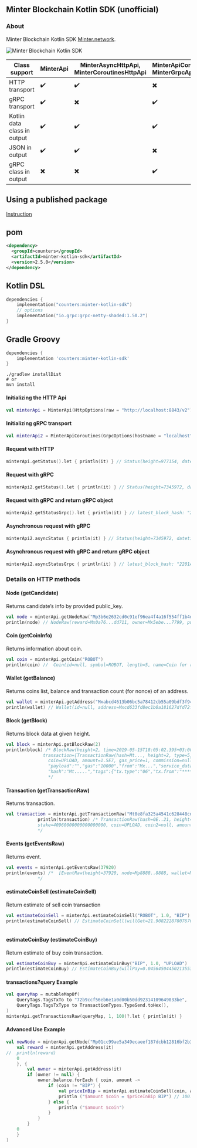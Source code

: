 ## Minter Blockchain Kotlin SDK (unofficial)

### About
Minter Blockchain Kotlin SDK [Minter.network](https://minter.network).

![Minter Blockchain Kotlin SDK](static/minter-kotlin-sdk-header.png "Minter Blockchain Kotlin SDK")


| Class support    | MinterApi  | MinterAsyncHttpApi, MinterCoroutinesHttpApi | MinterApiCoroutines, MinterGrpcApi  |
| ------- | :----- | ----- | :----- |
| HTTP transport      | :heavy_check_mark: | :heavy_check_mark:  | :heavy_multiplication_x: |
| gRPC transport      | :heavy_check_mark: | :heavy_multiplication_x: | :heavy_check_mark: |
| Kotlin data class in output | :heavy_check_mark: | :heavy_check_mark: | :heavy_check_mark: |
| JSON in output | :heavy_check_mark: | :heavy_check_mark: | :heavy_multiplication_x: |
| gRPC class in output         | :heavy_multiplication_x: | :heavy_multiplication_x: | :heavy_check_mark: |

## Using a published package
[Instruction](https://docs.github.com/ru/packages/working-with-a-github-packages-registry/working-with-the-gradle-registry#using-a-published-package)

## pom

```xml
<dependency>
  <groupId>counters</groupId>
  <artifactId>minter-kotlin-sdk</artifactId>
  <version>2.5.0</version>
</dependency> 
```

## Kotlin DSL

```kotlin
dependencies {
    implementation("counters:minter-kotlin-sdk")
    // options
    implementation("io.grpc:grpc-netty-shaded:1.50.2")
}
```

## Gradle Groovy

```groovy
dependencies {
    implementation 'counters:minter-kotlin-sdk'
}
```

```shell
./gradlew installDist
# or
mvn install
```

#### Initializing the HTTP Api
```kotlin
val minterApi = MinterApi(HttpOptions(raw = "http://localhost:8843/v2"))
```
#### Initializing gRPC transport
```kotlin
val minterApi2 = MinterApiCoroutines(GrpcOptions(hostname = "localhost", deadline = 1000))
```

#### Request with HTTP
```kotlin
minterApi.getStatus().let { println(it) } // Status(height=977154, datetime=2019-07-11T21:26:22.119+03:00, network=minter-mainnet-1)
```

#### Request with gRPC
```kotlin
minterApi2.getStatus().let { println(it) } // Status(height=7345972, datetime=2021-11-13T16:15:49.410+03:00, network=minter-mainnet-4)
```

#### Request with gRPC and return gRPC object
```kotlin
minterApi2.getStatusGrpc().let { println(it) } // latest_block_hash: "2201A179A3A69............
```

#### Asynchronous request with gRPC
```kotlin
minterApi2.asyncStatus { println(it) } // Status(height=7345972, datetime=2021-11-13T16:15:49.410+03:00, network=minter-mainnet-4)
```

#### Asynchronous request with gRPC and return gRPC object
```kotlin
minterApi2.asyncStatusGrpc { println(it) } // latest_block_hash: "2201A179A3A69............
```

### Details on HTTP methods

#### Node (getCandidate)
Returns candidate’s info by provided public_key.
```kotlin
val node = minterApi.getNodeRaw("Mp3b6e2632cd0c91ef96ea4f4a16f554ff1b4dd41324fd421a0161947c50603b9b")
println(node) // NodeRaw(reward=Mx0a76...dd711, owner=Mx5ebe...7799, pub_key=Mp01cc...5b2c, commission=10, crblock=4)
```

#### Coin (getCoinInfo)
Returns information about coin.
```kotlin
val coin = minterApi.getCoin("ROBOT")
println(coin) //  Coin(id=null, symbol=ROBOT, length=5, name=Coin for robots, creater=null, crr=80, ...)
```

#### Wallet (getBalance)
Returns coins list, balance and transaction count (for nonce) of an address.
```kotlin
val wallet = minterApi.getAddress("Mxabcd4613b06bc5a78412cb55a09bdf3f94790321")
println(wallet) // Wallet(id=null, address=Mxcd633fd8ec1b0a181627dfd72f9ba25e93f0c899, count_txs=17, balance={UPLOAD=5.3534213964374E-5, BIP=4245.51470327139, SATOSHI=888.8888})       
```

#### Block (getBlock)
Returns block data at given height.
```kotlin
val block = minterApi.getBlockRaw(2)
println(block) /* BlockRaw(height=2, time=2019-05-15T18:05:02.395+03:00, num_txs=3, total_txs=3, reward=333.0, size=4310, proposer=Mp...,
              transaction=[TransactionRaw(hash=Mt..., height=2, type=5, from=Mx..., to=null, node=, stake=15000000000000000000000000,
                coin=UPLOAD, amount=1.5E7, gas_price=1, commission=null, payload=false, gas=100000, gascoin=BIP)},
                "payload":"","gas":"10000","from":"Mx...","service_data":"","gas_coin":"BIP","type":6,"raw_tx":"******","nonce":"1",
                "hash":"Mt.....","tags":{"tx.type":"06","tx.from":"****"}}])
                */          
```

#### Transaction (getTransactionRaw)
Returns transaction.
```kotlin
val transaction = minterApi.getTransactionRaw("Mt0e8fa325a4541c628448cdb53dd02455cfe80e01e848920ba5836bb67105ee21")
            println(transaction) /* TransactionRaw(hash=0E..21, height=1733080, type=1, from=Mx0903..af1b, to=Mxabcd..0321, node=null, 
            stake=40960000000000000000, coin=UPLOAD, coin2=null, amount=40.96, gas_price=1, commission=null, payload=true, gas=134, gascoin=BIP)
            */          
```

#### Events (getEventsRaw)
Returns event.
```kotlin
val events = minterApi.getEventsRaw(37920)
println(events) /*  [EventRaw(height=37920, node=Mp8888..8888, wallet=Mxd4b4..a80d, coin=null, type=Reward, amount=5.4633626394576E-4, role=Delegator),...]
            */          
```

#### estimateCoinSell (estimateCoinSell)
Return estimate of sell coin transaction
```kotlin
val estimateCoinSell = minterApi.estimateCoinSell("ROBOT", 1.0, "BIP")
println(estimateCoinSell) // EstimateCoinSell(willGet=21.908222878076707, commission=0.1)
          
```

#### estimateCoinBuy (estimateCoinBuy)
Return estimate of buy coin transaction.
```kotlin
val estimateCoinBuy = minterApi.estimateCoinBuy("BIP", 1.0, "UPLOAD")
println(estimateCoinBuy) // EstimateCoinBuy(willPay=0.04564504450213553, commission=0.1)    
```

#### transactions?query Example
```kotlin
val queryMap = mutableMapOf(
    QueryTags.TagsTxTo to "72b9ccf56eb6e1a0d00b50dd92314109649033be",
    QueryTags.TagsTxType to TransactionTypes.TypeSend.toHex(),
)
minterApi.getTransactionsRaw(queryMap, 1, 100)?.let { println(it) }
```


#### Advanced Use Example
```kotlin
val newNode = minterApi.getNode("Mp01cc99ae5a349ecaeef187dcbb12816bf2b3d8eae80f654034b21213aa445b2c", 0, {
    val reward = minterApi.getAddress(it)
//  println(reward)
    0
    }, {
        val owner = minterApi.getAddress(it)
        if (owner != null) {
            owner.balance.forEach { coin, amount ->
                if (coin != "BIP") {
                    val priceInBip = minterApi.estimateCoinSell(coin, amount, "BIP")!!.willGet
                    println ("$amount $coin = $priceInBip BIP") // 100.00006004578127 UPLOAD = 4.564748939706455 BIP
                } else {
                    println ("$amount $coin")
                }
            }
        }
    0
    }
)
```



